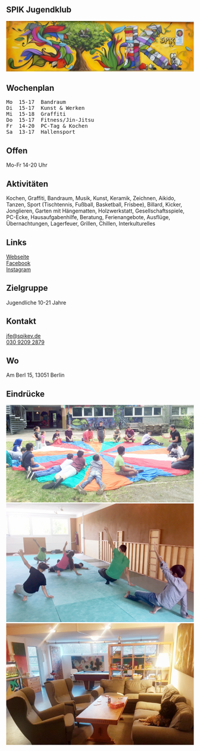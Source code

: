 ## SPIK Jugendklub
<img id="topmedia" src="images/SPIK_JK/logo.png" />

## Wochenplan
<pre id="weeklyschedule">
Mo  15-17  Bandraum
Di  15-17  Kunst & Werken
Mi  15-18  Graffiti
Do  15-17  Fitness/Jin-Jitsu
Fr  14-20  PC-Tag & Kochen
Sa  13-17  Hallensport
</pre>

## Offen
Mo-Fr 14-20 Uhr

## Aktivitäten
<p id="activities">
Kochen, Graffiti, Bandraum, Musik, Kunst, Keramik, Zeichnen, Aikido, Tanzen, Sport (Tischtennis, Fußball, Basketball, Frisbee), Billard, Kicker, Jonglieren, Garten mit Hängematten, Holzwerkstatt, Gesellschaftsspiele, PC-Ecke, Hausaufgabenhilfe, Beratung, Ferienangebote, Ausflüge, Übernachtungen, Lagerfeuer, Grillen, Chillen, Interkulturelles
</p>

## Links
<a target="_blank" href="http://www.spikev.de/jugendfreizeiteinrichtung-fuer-menschen-ab-12/">Webseite</a><br>
<a target="_blank" href="https://www.facebook.com/spik.ev.3/">Facebook</a><br>
<a target="_blank" href="https://www.instagram.com/jugendclub.spik/">Instagram</a>

## Zielgruppe
Jugendliche 10-21 Jahre

## Kontakt
[jfe@spikev.de](mailto:jfe@spikev.de)<br>
<a href="tel:+493092092879">030 9209 2879</a>

## Wo
<div id="gmap"></div>
<script>window.onload = showMap('Am Berl 15, 13051 Berlin', 0, 'gmap_mini')</script>
Am Berl 15, 13051 Berlin

## Eindrücke
<div class="mediacontainer">
  <img src="images/SPIK_JK/2.jpg" />
  <img src="images/SPIK_JK/3.jpg" />
  <!--<img src="images/SPIK_JK/7.jpg" />//-->
  <!--<img src="images/SPIK_JK/1.jpg" />//-->
  <!--<img src="images/SPIK_JK/5.jpg" />//-->
  <!--<img src="images/SPIK_JK/6.jpg" />//-->
  <img src="images/SPIK_JK/8.jpg" />
</div>
